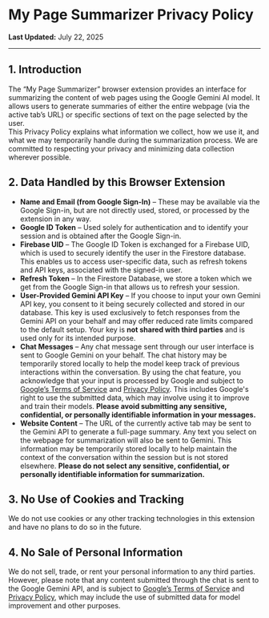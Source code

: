 # My Page Summarizer Privacy Policy
**Last Updated:** July 22, 2025

---

## 1. Introduction
The “My Page Summarizer” browser extension provides an interface for summarizing the content of web pages using the Google Gemini AI model. It allows users to generate summaries of either the entire webpage (via the active tab’s URL) or specific sections of text on the page selected by the user.  
This Privacy Policy explains what information we collect, how we use it, and what we may temporarily handle during the summarization process. We are committed to respecting your privacy and minimizing data collection wherever possible.

## 2. Data Handled by this Browser Extension
- **Name and Email (from Google Sign-In)** – These may be available via the Google Sign-in, but are not directly used, stored, or processed by the extension in any way.
- **Google ID Token** – Used solely for authentication and to identify your session and is obtained after the Google Sign-in.
- **Firebase UID** – The Google ID Token is exchanged for a Firebase UID, which is used to securely identify the user in the Firestore database. This enables us to access user-specific data, such as refresh tokens and API keys, associated with the signed-in user.
- **Refresh Token** – In the Firestore Database, we store a token which we get from the Google Sign-in that allows us to refresh your session.
- **User-Provided Gemini API Key** – If you choose to input your own Gemini API key, you consent to it being securely collected and stored in our database. This key is used exclusively to fetch responses from the Gemini API on your behalf and may offer reduced rate limits compared to the default setup. Your key is **not shared with third parties** and is used only for its intended purpose.
- **Chat Messages** – Any chat message sent through our user interface is sent to Google Gemini on your behalf. The chat history may be temporarily stored locally to help the model keep track of previous interactions within the conversation. By using the chat feature, you acknowledge that your input is processed by Google and subject to [Google’s Terms of Service](https://ai.google.dev/gemini-api/terms) and [Privacy Policy](https://policies.google.com/privacy). This includes Google's right to use the submitted data, which may involve using it to improve and train their models. **Please avoid submitting any sensitive, confidential, or personally identifiable information in your messages.**
- **Website Content** – The URL of the currently active tab may be sent to the Gemini API to generate a full-page summary. Any text you select on the webpage for summarization will also be sent to Gemini. This information may be temporarily stored locally to help maintain the context of the conversation within the session but is not stored elsewhere. **Please do not select any sensitive, confidential, or personally identifiable information for summarization.**

## 3. No Use of Cookies and Tracking
We do not use cookies or any other tracking technologies in this extension and have no plans to do so in the future.

## 4. No Sale of Personal Information
We do not sell, trade, or rent your personal information to any third parties. However, please note that any content submitted through the chat is sent to the Google Gemini API, and is subject to [Google’s Terms of Service](https://ai.google.dev/gemini-api/terms) and [Privacy Policy](https://policies.google.com/privacy), which may include the use of submitted data for model improvement and other purposes.
